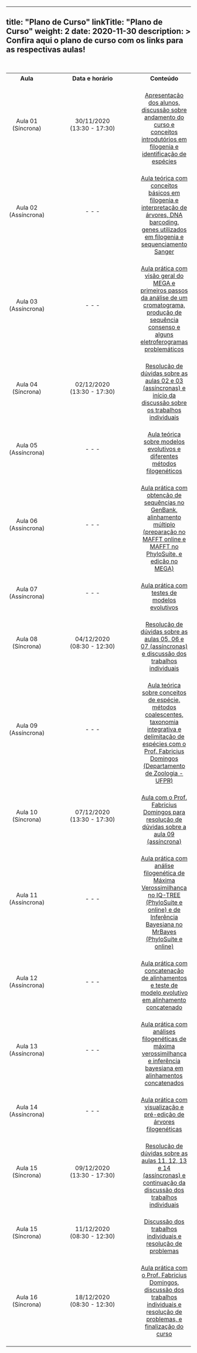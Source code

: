 
---
title: "Plano de Curso"
linkTitle: "Plano de Curso"
weight: 2
date: 2020-11-30
description: >
  Confira aqui o plano de curso com os links para as respectivas aulas!
---

<br>
<div align="center">
<table class="center" style="text-align:center; vertical-align:middle;">
  <tr>
    <th style="vertical-align:middle;"><strong>Aula</strong></th>
    <th style="vertical-align:middle;" width="310"><strong>Data e horário</strong></th>
	<th style="vertical-align:middle;"><strong>Conteúdo</strong></th>
  <tr>
  <td style="vertical-align:middle;">Aula 01 (Síncrona)</td>
  <td style="vertical-align:middle;">30/11/2020 <br>(13:30 - 17:30)</td>
  <td style="vertical-align:middle;"><a href="https://cursodefilogeniaufpr.netlify.app/turma_02/sincronas/aula_01"><br>Apresentação dos alunos, discussão sobre andamento do curso e conceitos introdutórios em filogenia e identificação de espécies<br></a></td>
  <tr>
  <td style="vertical-align:middle;">Aula 02 (Assíncrona)</td>
  <td style="vertical-align:middle;">- - -</td>
  <td style="vertical-align:middle;"><a href="https://cursodefilogeniaufpr.netlify.app/turma_02/teoricas/aula_02"><br>Aula teórica com conceitos básicos em filogenia e interpretação de árvores, DNA barcoding, genes utilizados em filogenia e sequenciamento Sanger<br></a></td>
  <tr>
  <td style="vertical-align:middle;">Aula 03 (Assíncrona)</td>
  <td style="vertical-align:middle;">- - -</td>
  <td style="vertical-align:middle;"><a href="https://cursodefilogeniaufpr.netlify.app/turma_02/praticas/aula_01"><br>Aula prática com visão geral do MEGA e primeiros passos da análise de um cromatograma, produção de sequência consenso e alguns eletroferogramas problemáticos<br></a></td>
  <tr>
  <td style="vertical-align:middle;">Aula 04 (Síncrona)</td>
  <td style="vertical-align:middle;">02/12/2020 <br>(13:30 - 17:30)</td>
  <td style="vertical-align:middle;"><a href="https://cursodefilogeniaufpr.netlify.app/turma_02/sincronas/aula_02"><br>Resolução de dúvidas sobre as aulas 02 e 03 (assíncronas) e início da discussão sobre os trabalhos individuais<br></a></td>
  <tr>
  <td style="vertical-align:middle;">Aula 05 (Assíncrona)</td>
  <td style="vertical-align:middle;">- - -</td>
  <td style="vertical-align:middle;"><a href="https://cursodefilogeniaufpr.netlify.app/turma_02/teoricas/aula_03"><br>Aula teórica sobre modelos evolutivos e diferentes métodos filogenéticos<br></a></td>
  <tr>
  <td style="vertical-align:middle;">Aula 06 (Assíncrona)</td>
  <td style="vertical-align:middle;">- - -</td>
  <td style="vertical-align:middle;"><br><a href="https://cursodefilogeniaufpr.netlify.app/turma_02/praticas/aula_02">Aula prática com obtenção de sequências no GenBank, alinhamento múltiplo (preparação no MAFFT online e MAFFT no PhyloSuite, e edição no MEGA)</a><br></td>
  <tr>
  <td style="vertical-align:middle;">Aula 07 (Assíncrona)</td>
  <td style="vertical-align:middle;">- - -</td>
  <td style="vertical-align:middle;"><br><a href="https://cursodefilogeniaufpr.netlify.app/turma_02/praticas/aula_03">Aula prática com testes de modelos evolutivos</a><br></td>
  <tr>
  <td style="vertical-align:middle;">Aula 08 (Síncrona)</td>
  <td style="vertical-align:middle;">04/12/2020 <br>(08:30 - 12:30)</td>
  <td style="vertical-align:middle;"><a href="https://cursodefilogeniaufpr.netlify.app/turma_02/sincronas/aula_03"><br>Resolução de dúvidas sobre as aulas 05, 06 e 07 (assíncronas) e discussão dos trabalhos individuais<br></a></td>
  <tr>
  <td style="vertical-align:middle;">Aula 09 (Assíncrona)</td>
  <td style="vertical-align:middle;">- - -</td>
  <td style="vertical-align:middle;"><a href="https://cursodefilogeniaufpr.netlify.app/turma_02/teoricas/aula_04"><br>Aula teórica sobre conceitos de espécie, métodos coalescentes, taxonomia integrativa e delimitação de espécies com o Prof. Fabricius Domingos (Departamento de Zoologia - UFPR)<br></a></td>
  <tr>
  <td style="vertical-align:middle;">Aula 10 (Síncrona)</td>
  <td style="vertical-align:middle;">07/12/2020 <br>(13:30 - 17:30)</td>
  <td style="vertical-align:middle;"><a href="https://cursodefilogeniaufpr.netlify.app/turma_02/sincronas/aula_04"><br>Aula com o Prof. Fabricius Domingos para resolução de dúvidas sobre a aula 09 (assíncrona)<br><a></td>
  <tr>
  <td style="vertical-align:middle;">Aula 11 (Assíncrona)</td>
  <td style="vertical-align:middle;">- - -</td>
  <td style="vertical-align:middle;"><br><a href="https://cursodefilogeniaufpr.netlify.app/turma_02/praticas/aula_04">Aula prática com análise filogenética de Máxima Verossimilhança no IQ-TREE (PhyloSuite e online) e de Inferência Bayesiana no MrBayes (PhyloSuite e online)</a><br></td>
  <tr>
  <td style="vertical-align:middle;">Aula 12 (Assíncrona)</td>
  <td style="vertical-align:middle;">- - -</td>
  <td style="vertical-align:middle;"><br><a href="https://cursodefilogeniaufpr.netlify.app/turma_02/praticas/aula_05">Aula prática com concatenação de alinhamentos e teste de modelo evolutivo em alinhamento concatenado</a><br></td>
  <tr>
  <td style="vertical-align:middle;">Aula 13 (Assíncrona)</td>
  <td style="vertical-align:middle;">- - -</td>
  <td style="vertical-align:middle;"><br><a href="https://cursodefilogeniaufpr.netlify.app/turma_02/praticas/aula_06">Aula prática com análises filogenéticas de máxima verossimilhança e inferência bayesiana em alinhamentos concatenados</a><br></td>
  <tr>
  <td style="vertical-align:middle;">Aula 14 (Assíncrona)</td>
  <td style="vertical-align:middle;">- - -</td>
  <td style="vertical-align:middle;"><br><a href="https://cursodefilogeniaufpr.netlify.app/turma_02/praticas/aula_07">Aula prática com visualização e pré-edição de árvores filogenéticas</a><br></td>
  <tr>
  <td style="vertical-align:middle;">Aula 15 (Síncrona)</td>
  <td style="vertical-align:middle;">09/12/2020 <br>(13:30 - 17:30)</td>
  <td style="vertical-align:middle;"><a href="https://cursodefilogeniaufpr.netlify.app/turma_02/sincronas/aula_05"><br>Resolução de dúvidas sobre as aulas 11, 12, 13 e 14 (assíncronas) e continuação da discussão dos trabalhos individuais<br></td>
  <tr>
  <td style="vertical-align:middle;">Aula 15 (Síncrona)</td>
  <td style="vertical-align:middle;">11/12/2020 <br>(08:30 - 12:30)</td>
  <td style="vertical-align:middle;"><a href="https://cursodefilogeniaufpr.netlify.app/turma_02/sincronas/aula_06"><br>Discussão dos trabalhos individuais e resolução de problemas<br></td>
  <tr>
  <td style="vertical-align:middle;">Aula 16 (Síncrona)</td>
  <td style="vertical-align:middle;">18/12/2020 <br>(08:30 - 12:30)</td>
  <td style="vertical-align:middle;"><a href="https://cursodefilogeniaufpr.netlify.app/turma_02/sincronas/aula_07"><br>Aula prática com o Prof. Fabricius Domingos, discussão dos trabalhos individuais e resolução de problemas, e finalização do curso<br><br></td>
  </table>
  </div>

	

